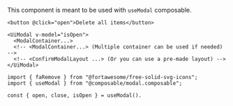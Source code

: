 This component is meant to be used with `useModal` composable.

```vue-template
<button @click="open">Delete all items</button>

<UiModal v-model="isOpen">
  <ModalContainer...>
  <!-- <ModalContainer...> (Multiple container can be used if needed) -->
  <!-- <ConfirmModalLayout ...> (Or you can use a pre-made layout) -->
</UiModal>
```

```vue-script
import { faRemove } from "@fortawesome/free-solid-svg-icons";
import { useModal } from "@composable/modal.composable";

const { open, close, isOpen } = useModal().
```
